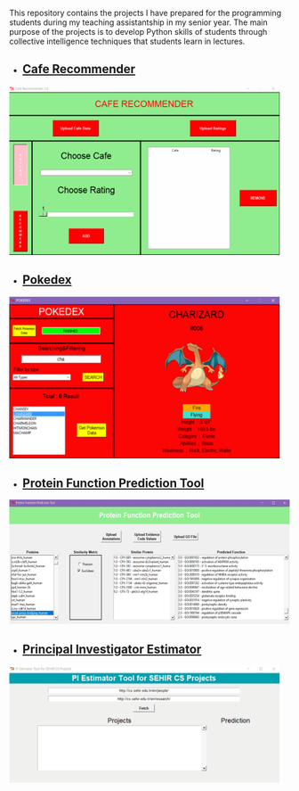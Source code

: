 This repository contains the projects I have prepared for the programming students during my teaching assistantship in my senior year. The main purpose of the projects is to develop Python skills of students through collective intelligence techniques that students learn in lectures.

* ## [Cafe Recommender](https://github.com/aliemreoz/ta-projects/tree/master/Cafe%20Recommender)
<img src="https://github.com/aliemreoz/ta-projects/blob/master/Cafe%20Recommender/mp2.gif" width="486" height="303" />

* ## [Pokedex](https://github.com/aliemreoz/ta-projects/tree/master/Pokedex)
<img src="https://raw.githubusercontent.com/aliemreoz/ta-projects/master/Pokedex/Screenshot_1.png?token=AFU3S427CZ37FRWAE3W6SDK5FDEE4" width="486" height="290" />

* ## [Protein Function Prediction Tool](https://github.com/aliemreoz/ta-projects/tree/master/Protein%20Function%20Prediction%20Tool)
<img src="https://raw.githubusercontent.com/aliemreoz/ta-projects/master/Protein%20Function%20Prediction%20Tool/Screenshot_2.png?token=AFU3S46EXUGTVARLVTOZLJC5FDDCU" width="570" height="223" />

* ## [Principal Investigator Estimator](https://github.com/aliemreoz/ta-projects/tree/master/Principal%20Investigator%20Estimator)
<img src="https://raw.githubusercontent.com/aliemreoz/ta-projects/master/Principal%20Investigator%20Estimator/PIEstimator.gif?token=AFU3S44YDU43N6RUGU2XGOC5FDDXQ" width="486" height="210" />
